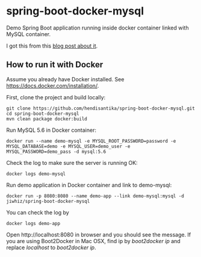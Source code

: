 # spring-boot-docker-mysql
Demo Spring Boot application running inside docker container linked with MySQL container.

I got this from this [blog post about it](https://github.com/jiwhiz/spring-boot-docker-mysql/wiki/home).

## How to run it with Docker
Assume you already have Docker installed. See https://docs.docker.com/installation/.

First, clone the project and build locally:

~~~
git clone https://github.com/hendisantika/spring-boot-docker-mysql.git
cd spring-boot-docker-mysql
mvn clean package docker:build
~~~

Run MySQL 5.6 in Docker container:

~~~
docker run --name demo-mysql -e MYSQL_ROOT_PASSWORD=password -e MYSQL_DATABASE=demo -e MYSQL_USER=demo_user -e MYSQL_PASSWORD=demo_pass -d mysql:5.6
~~~

Check the log to make sure the server is running OK:
~~~
docker logs demo-mysql
~~~

Run demo application in Docker container and link to demo-mysql:

~~~
docker run -p 8080:8080 --name demo-app --link demo-mysql:mysql -d jiwhiz/spring-boot-docker-mysql
~~~

You can check the log by
~~~
docker logs demo-app
~~~

Open http://localhost:8080 in browser and you should see the message. If you are using Boot2Docker in Mac OSX, 
find ip by *boot2docker ip* and replace _localhost_ to _boot2docker ip_.

